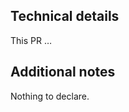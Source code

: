 ## Technical details
<!-- Describe the motivation and scope of your changes  -->
This PR …

## Additional notes
<!-- Anything to declare for code review? -->
Nothing to declare.
